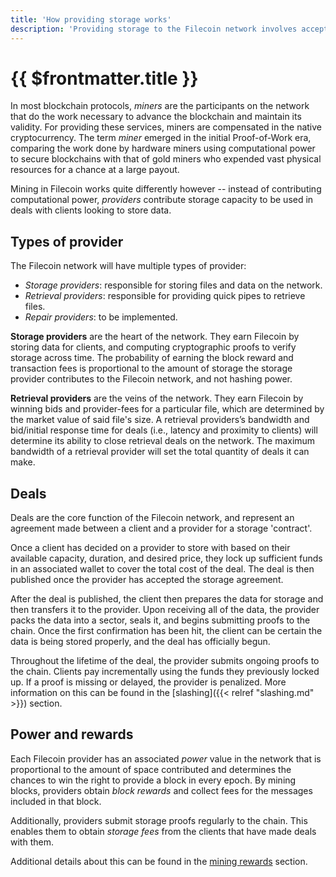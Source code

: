 ```yaml
---
title: 'How providing storage works'
description: 'Providing storage to the Filecoin network involves accepting deals and honoring them by inserting proofs in the chain.'
---
```


# {{ $frontmatter.title }}

In most blockchain protocols, _miners_ are the participants on the network that do the work necessary to advance the blockchain and maintain its validity. For providing these services, miners are compensated in the native cryptocurrency. The term _miner_ emerged in the initial Proof-of-Work era, comparing the work done by hardware miners using computational power to secure blockchains with that of gold miners who expended vast physical resources for a chance at a large payout.

Mining in Filecoin works quite differently however -- instead of contributing computational power, _providers_ contribute storage capacity to be used in deals with clients looking to store data.


## Types of provider

The Filecoin network will have multiple types of provider:

- _Storage providers_: responsible for storing files and data on the network.
- _Retrieval providers_: responsible for providing quick pipes to retrieve files.
- _Repair providers_: to be implemented.

**Storage providers** are the heart of the network. They earn Filecoin by storing data for clients, and computing cryptographic proofs to verify storage across time. The probability of earning the block reward and transaction fees is proportional to the amount of storage the storage provider contributes to the Filecoin network, and not hashing power.

**Retrieval providers** are the veins of the network. They earn Filecoin by winning bids and provider-fees for a particular file, which are determined by the market value of said file's size. A retrieval providers’s bandwidth and bid/initial response time for deals (i.e., latency and proximity to clients) will determine its ability to close retrieval deals on the network. The maximum bandwidth of a retrieval provider will set the total quantity of deals it can make.

## Deals

Deals are the core function of the Filecoin network, and represent an agreement made between a client and a provider for a storage 'contract'.

Once a client has decided on a provider to store with based on their available capacity, duration, and desired price, they lock up sufficient funds in an associated wallet to cover the total cost of the deal. The deal is then published once the provider has accepted the storage agreement.

After the deal is published, the client then prepares the data for storage and then transfers it to the provider. Upon receiving all of the data, the provider packs the data into a sector, seals it, and begins submitting proofs to the chain. Once the first confirmation has been hit, the client can be certain the data is being stored properly, and the deal has officially begun.

Throughout the lifetime of the deal, the provider submits ongoing proofs to the chain. Clients pay incrementally using the funds they previously locked up. If a proof is missing or delayed, the provider is penalized. More information on this can be found in the [slashing]({{< relref "slashing.md" >}}) section.

## Power and rewards

Each Filecoin provider has an associated _power_ value in the network that is proportional to the amount of space contributed and determines the chances to win the right to provide a block in every epoch. By mining blocks, providers obtain _block rewards_ and collect fees for the messages included in that block.

Additionally, providers submit storage proofs regularly to the chain. This enables them to obtain _storage fees_ from the clients that have made deals with them.

Additional details about this can be found in the [mining rewards](storage-provider-rewards.md) section.
